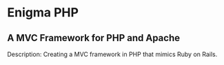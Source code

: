<h1>Enigma PHP</h1>
<h2>A MVC Framework for PHP and Apache</h2>
Description: Creating a MVC framework in PHP that mimics Ruby on Rails.
